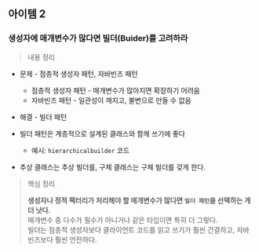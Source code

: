 ## 아이템 2
### 생성자에 매개변수가 많다면 빌더(Buider)를 고려하라

> 내용 정리

* 문제 - 점층적 생성자 패턴, 자바빈즈 패턴
  * 점층적 생성자 패턴 - 매개변수가 많아지면 확장하기 어려움
  * 자바빈즈 패턴 - 일관성이 깨지고, 불변으로 만들 수 없음   
  
    
* 해결 - 빌더 패턴  
   

* 빌더 패턴은 계층적으로 설계된 클래스와 함께 쓰기에 좋다
  * 예시: `hierarchicalbuilder` 코드
* 추상 클래스는 추상 빌더를, 구체 클래스는 구체 빌더를 갖게 한다.  
    
     
   
> 핵심 정리
> 
> **생성자나 정적 팩터리가 처리해야 할 매개변수가 많다면 `빌더 패턴`을 선택하는 게 더 낫다.**  
> 매개변수 중 다수가 필수가 아니거나 같은 타입이면 특히 더 그렇다.  
> 빌더는 점층적 생성자보다 클라이언트 코드를 읽고 쓰기가 훨씬 간결하고, 자바빈즈보다 훨씬 안전하다.